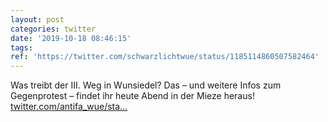```yaml
---
layout: post
categories: twitter
date: '2019-10-18 08:46:15'
tags: 
ref: 'https://twitter.com/schwarzlichtwue/status/1185114860507582464'
---
```

Was treibt der III. Weg in Wunsiedel? Das – und weitere Infos zum Gegenprotest – findet ihr heute Abend in der Mieze heraus! [twitter.com/antifa_wue/sta…](https://twitter.com/antifa_wue/status/1185114336324399105)